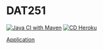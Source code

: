 # DAT251

[![Java CI with Maven](https://github.com/KassaPng/DAT251/actions/workflows/maven.yml/badge.svg)](https://github.com/KassaPng/DAT251/actions/workflows/maven.yml)
[![CD Heroku](https://github.com/KassaPng/DAT251/actions/workflows/deployment.yml/badge.svg)](https://github.com/KassaPng/DAT251/actions/workflows/deployment.yml)

[Application](https://dat251-groupapp.herokuapp.com/)


